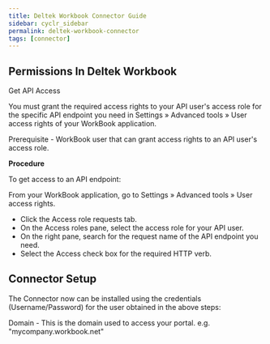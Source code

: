 ```yaml
---
title: Deltek Workbook Connector Guide
sidebar: cyclr_sidebar
permalink: deltek-workbook-connector
tags: [connector]
---
```



Permissions In Deltek Workbook
---------------
Get API Access

You must grant the required access rights to your API user's access role for the specific API endpoint you need in Settings » Advanced tools » User access rights of your WorkBook application.

Prerequisite - WorkBook user that can grant access rights to an API user's access role.

**Procedure**

To get access to an API endpoint:

From your WorkBook application, go to Settings » Advanced tools » User access rights.
 * Click the Access role requests tab.
 * On the Access roles pane, select the access role for your API user.
 * On the right pane, search for the request name of the API endpoint you need.
 * Select the Access check box for the required HTTP verb.

Connector Setup
---------------

The Connector now can be installed using the credentials (Username/Password) for the user obtained in the above steps:

Domain - This is the domain used to access your portal. e.g. "mycompany.workbook.net"
